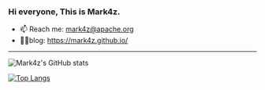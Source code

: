 ### Hi everyone, This is Mark4z.

- 📫 Reach me: mark4z@apache.org
- 🧙‍♂️blog: https://mark4z.github.io/
---

![Mark4z's GitHub stats](https://github-readme-stats.vercel.app/api?username=mark4z&hide_border=true&show_icons=true&include_all_commits=true&count_private=true&theme=buefy)

[![Top Langs](https://github-readme-stats.vercel.app/api/top-langs/?username=mark4z&layout=compact)](https://github.com/anuraghazra/github-readme-stats)
 
